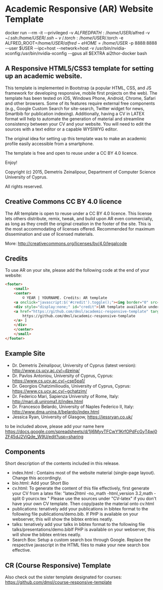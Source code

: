 # Academic Responsive (AR) Website Template
docker run --rm -it --privileged -v $ALFREDPATH:/home/$USER/alfred -v ~/.ssh:/home/$USER/.ssh -v ~/.torch:/home/$USER/.torch -e ALFRED_ROOT=/home/$USER/alfred -e HOME=/home/$USER -p 8888:8888 --user $USER --ipc=host --network=host -v /usr/bin/nvidia-xconfig:/usr/bin/nvidia-xconfig --gpus all  $EXTRA ai2thor-docker bash

## A Responsive HTML5/CSS3 template for setting up an academic website.

This template is implemented in Bootstrap (a popular HTML, CSS, and JS framework for developing responsive, mobile first projects on the web). The template has been tested on iOS, Windows Phone, Android, Chrome, Safari and other browsers. Some of its features require external free components (e.g., Google Custom Search for site-search, Twitter widget for news, Smartbib for publication indexing). Additionally, having a CV in LATEX format will help to automate the generation of material and streamline consistency between your CV and your website. You will need to edit the sources with a text editor or a capable WYSIWYG editor.

The original idea for setting up this template was to make an academic profile easily accessible from a smartphone.

The template is free and open to reuse under a CC BY 4.0 licence.

Enjoy!

Copyright (c) 2015, Demetris Zeinalipour, Department of Computer Science
University of Cyprus.

All rights reserved.

## Creative Commons CC BY 4.0 licence 

The AR template is open to reuse under a CC BY 4.0 licence. This license lets others distribute, remix, tweak, and build upon AR even commercially, as long as they credit the original creation in the footer of the site. This is the most accommodating of licenses offered. Recommended for maximum dissemination and use of licensed materials.

More: http://creativecommons.org/licenses/by/4.0/legalcode

## Credits

To use AR on your site, please add the following code at the end of your website:
```html
<footer>
    <small>
    <center>
        © YEAR | YOURNAME. Credits: AR template
    <a onclick="javascript:$('#credit').toggle();"><img border="0" src="images/ccby.png"/></a>
    <div style="display:none;" id="credit">[AR template available under Creative Commons CC BY 4.0 licence: 
    <a href="https://github.com/dmsl/academic-responsive-template" target="_blank">
        https://github.com/dmsl/academic-responsive-template 
    </a> ]
    </div>
    </center>
    </small>
</footer>
```

## Example Site

- Dr. Demetris Zeinalipour, University of Cyprus (latest version): http://www.cs.ucy.ac.cy/~dzeina/
- Dr. Pavlos Antoniou, University of Cyprus, Cyprus: https://www.cs.ucy.ac.cy/~csp5pa1/
- Dr. Georgios Chatzimilioudis, University of Cyprus, Cyprus: https://www.cs.ucy.ac.cy/~gchatzim/
- Dr. Federico Mari, Sapienza University of Rome, Italy: http://mari.di.uniroma1.it/index.html
- Dr. Francesco Belardo, University of Naples Federico II, Italy: http://www.dma.unina.it/belardo/index.html
- Jessica Ryan, University of Glasgow, https://jessryan.co.uk/

to be included above, please add your name here https://docs.google.com/spreadsheets/d/1jl6MyvTFCwY1KrfOPdFcGyT4wj0ZF45dJ2ViQde_W9U/edit?usp=sharing

## Components 

Short description of the contents included in this release.

- index.html : Contains most of the website material (single-page layout). Change this accordingly.
- bio.html: Add your Short Bio
- cv.html: To generate the content of this file effectively, first generate your CV from a latex file: "latex2html -no_math -html_version 3.2,math -split 0 yourcv.tex " Please use the sources under "CV-latex" if you don't have your own CV template. Then copy/paste the material onto cv.html
- publications: tenatively add your publications in bibtex format to the following file publications/demo.bib. If PHP is available on your webserver, this will show the bibtex entries neatly.
- talks: tenatively add your talks in bibtex format to the following file talks/presentations/demo.bibIf PHP is available on your webserver, this will show the bibtex entries neatly.
- Search Box: Setup a custom search box through Google. Replace the respective javascript in the HTML files to make your new search box effective.

## CR (Course Responsive) Template

Also check out the sister template designated for courses: https://github.com/dmsl/course-responsive-template


